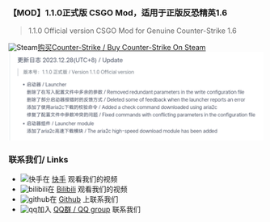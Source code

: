 ### 【MOD】1.1.0正式版 CSGO Mod，适用于正版反恐精英1.6
> 1.1.0 Official version CSGO Mod for Genuine Counter-Strike 1.6

![Steam](https://ts2.cn.mm.bing.net/th?id=ODLS.8b04067f-1ea4-4385-8b8c-f8f819a33595&w=32&h=32&qlt=90&pcl=fffffa&o=6&pid=1.2)[购买Counter-Strike / Buy Counter-Strike On Steam](https://store.steampowered.com/widget/10/)
![输入图片说明](resourceScreenshot_2023_1228_013235.png)


### 联系我们/ Links
- ![快手](https://ts1.cn.mm.bing.net/th?id=ODLS.b6a1e5f0-4f6d-47e5-a048-003ff0211913&w=32&h=32&qlt=96&pcl=fffffa&o=6&pid=1.2)在 [快手](https://www.kuaishou.com/profile/3xhz6imp3u8us3i) 观看我们的视频
- ![bilibili](https://ts2.cn.mm.bing.net/th?id=ODLS.e42d2c4d-ad65-4c7a-b0fd-817a1c3bed01&w=32&h=32&qlt=90&pcl=fffffa&o=6&pid=1.2)在 [Bilibili](https://space.bilibili.com/2048173282) 观看我们的视频
- ![github](https://ts3.cn.mm.bing.net/th?id=ODLS.05409d17-5d83-4701-acc1-90430dd3b02c&w=32&h=32&qlt=90&pcl=fffffa&o=6&pid=1.2)在 [Github](https://github.com/Rainbow-SPY/Counter-Strike-steam-Fix) 上联系我们
- ![qq](https://ts1.cn.mm.bing.net/th?id=ODLS.394b5f18-5315-46a2-9941-3be519c1624a&w=32&h=32&qlt=92&pcl=fffffa&o=6&pid=1.2)加入 [QQ群 / QQ group](https://user.qzone.qq.com/2716842407) 联系我们

